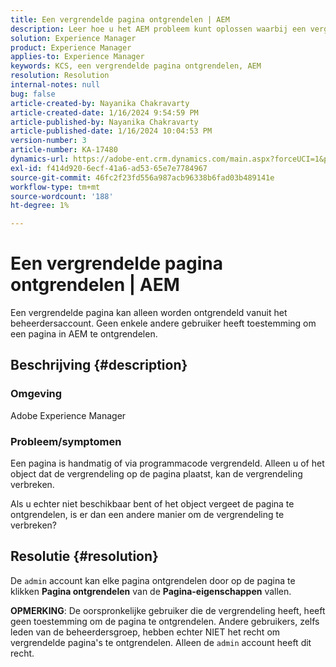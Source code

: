 ```yaml
---
title: Een vergrendelde pagina ontgrendelen | AEM
description: Leer hoe u het AEM probleem kunt oplossen waarbij een vergrendelde pagina moet worden ontgrendeld door andere entiteiten dan de gebruiker die de vergrendeling op de pagina heeft geplaatst.
solution: Experience Manager
product: Experience Manager
applies-to: Experience Manager
keywords: KCS, een vergrendelde pagina ontgrendelen, AEM
resolution: Resolution
internal-notes: null
bug: false
article-created-by: Nayanika Chakravarty
article-created-date: 1/16/2024 9:54:59 PM
article-published-by: Nayanika Chakravarty
article-published-date: 1/16/2024 10:04:53 PM
version-number: 3
article-number: KA-17480
dynamics-url: https://adobe-ent.crm.dynamics.com/main.aspx?forceUCI=1&pagetype=entityrecord&etn=knowledgearticle&id=956525e1-b9b4-ee11-a569-6045bd0063aa
exl-id: f414d920-6ecf-41a6-ad53-65e7e7784967
source-git-commit: 46fc2f23fd556a987acb96338b6fad03b489141e
workflow-type: tm+mt
source-wordcount: '188'
ht-degree: 1%

---
```


# Een vergrendelde pagina ontgrendelen | AEM


Een vergrendelde pagina kan alleen worden ontgrendeld vanuit het beheerdersaccount. Geen enkele andere gebruiker heeft toestemming om een pagina in AEM te ontgrendelen.

## Beschrijving {#description}


### <b>Omgeving</b>

Adobe Experience Manager

### <b>Probleem/symptomen</b>

Een pagina is handmatig of via programmacode vergrendeld. Alleen u of het object dat de vergrendeling op de pagina plaatst, kan de vergrendeling verbreken.

Als u echter niet beschikbaar bent of het object vergeet de pagina te ontgrendelen, is er dan een andere manier om de vergrendeling te verbreken?


## Resolutie {#resolution}


De `admin` account kan elke pagina ontgrendelen door op de pagina te klikken <b>Pagina ontgrendelen</b> van de <b>Pagina-eigenschappen</b> vallen.

<b>OPMERKING</b>: De oorspronkelijke gebruiker die de vergrendeling heeft, heeft geen toestemming om de pagina te ontgrendelen. Andere gebruikers, zelfs leden van de beheerdersgroep, hebben echter NIET het recht om vergrendelde pagina&#39;s te ontgrendelen. Alleen de `admin` account heeft dit recht.
